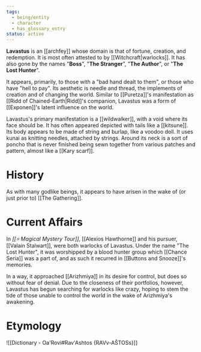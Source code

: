 ```yaml
---
tags:
  - being/entity
  - character
  - has_glossary_entry
status: active
---
```

**Lavastus** is an [[archfey]] whose domain is that of fortune, creation, and redemption. It is most often attested to by [[Witchcraft|warlocks]]. It has also gone by the names "**Boss**", "**The Stranger**", "**The Author**", or "**The Lost Hunter**". 

It appears, primarily, to those with a "bad hand dealt to them", or those who have "hell to pay". Its aesthetic is needle and thread, the implements of creation and of changing the world. Similar to [[Puretza]]'s manifestation as [[Ridd of Chained-Earth|Ridd]]'s companion, Lavastus was a form of [[Exponen]]'s latent influence on the world. 

Lavastus's primary manifestation is a [[wildwalker]], with a void where its face should be. It has often appeared depicted with tails like a [[kitsune]]. Its body appears to be made of string and burlap, like a voodoo doll. It uses kunai as knitting needles, attached by strings. Around its neck is a sort of poncho that is never finished being sewn together from various patches and pattern, almost like a [[Kary scarf]].

# History

As with many godlike beings, it appears to have arisen in the wake of (or just prior to) [[The Gathering]].

# Current Affairs
In *[[⍟ Magical Mystery Tour]]*, [[Alexios Hawthorne]] and his pursuer, [[Valain Stalwart]], were both warlocks of Lavastus. Under the name "The Lost Hunter", it was worshipped by a blood hunter group which [[Chance Seria]] was a part of, and as such it recurred in [[Buttons and Snooze]]'s memories.

In a way, it approached [[Arizhmiya]] in its desire for control, but does so without fear of denial. Due to the closeness of their portfolios, however, Lavastus has begun searching for warlocks like crazy, hoping to stem the tide of those unable to control the world in the wake of Arizhmiya's awakening.

# Etymology
![[Dictionary - Oa'Rovi#Rav'Ashtos {RAVv-AŠTOSs}]]

